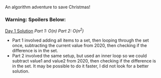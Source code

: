 An algorithm adventure to save Christmas!



### Warning: Spoilers Below:
[Day 1 Solution](https://github.com/JoshuaDueck/advent-of-code-2020/tree/main/day1)
*Part 1: O(n)
Part 2: O(n<sup>2</sup>)*
- Part 1 involved adding all items to a set, then looping through the set once, subtracting the current value from 2020, then checking if the difference is in the set.
- Part 2 involved the same setup, but used an inner loop so we could subtract value1 and value2 from 2020, then checking if the difference is in the set. It may be possible to do it faster, I did not look for a better solution.
